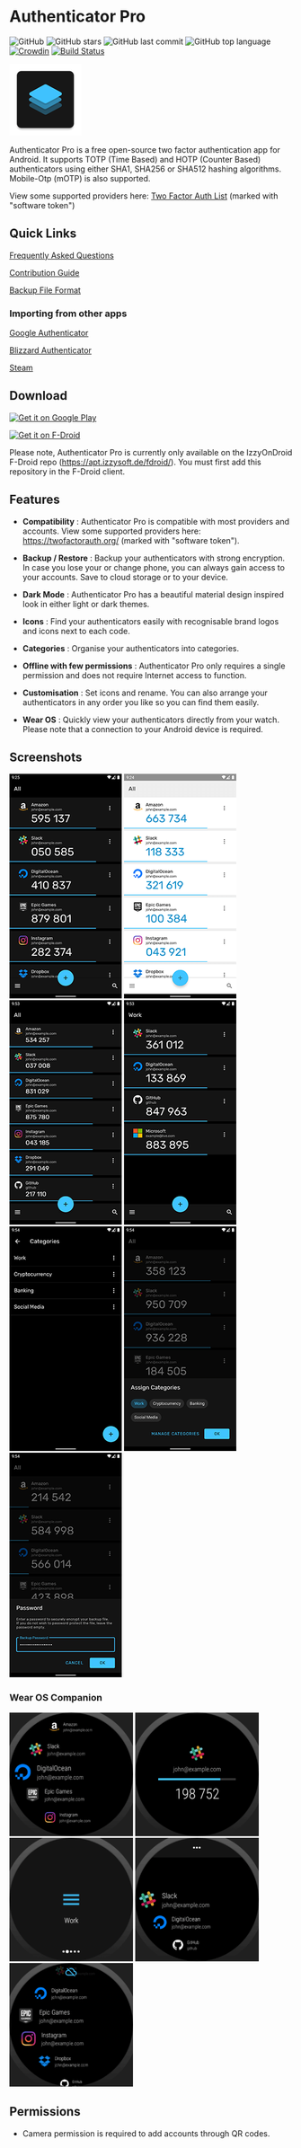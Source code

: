 # Authenticator Pro

![GitHub](https://img.shields.io/github/license/jamie-mh/AuthenticatorPro?style=flat)
![GitHub stars](https://img.shields.io/github/stars/jamie-mh/AuthenticatorPro?style=flat)
![GitHub last commit](https://img.shields.io/github/last-commit/jamie-mh/AuthenticatorPro?style=flat)
![GitHub top language](https://img.shields.io/github/languages/top/jamie-mh/AuthenticatorPro?style=flat)
[![Crowdin](https://badges.crowdin.net/authenticator-pro/localized.svg)](https://crowdin.com/project/authenticator-pro)
[![Build Status](https://dev.azure.com/authenticatorpro/Authenticator%20Pro/_apis/build/status/jamie-mh.AuthenticatorPro?branchName=master)](https://dev.azure.com/authenticatorpro/Authenticator%20Pro/_build/latest?definitionId=1&branchName=master)

![Authenticator Pro](./doc/ic_launcher-web.png)

Authenticator Pro is a free open-source two factor authentication app for Android.
It supports TOTP (Time Based) and HOTP (Counter Based) authenticators using either SHA1, SHA256 or SHA512 hashing algorithms. Mobile-Otp (mOTP) is also supported.

View some supported providers here: [Two Factor Auth List](https://twofactorauth.org/) (marked with "software token")

## Quick Links

[Frequently Asked Questions](https://github.com/jamie-mh/AuthenticatorPro/wiki#frequently-asked-questions)

[Contribution Guide](https://github.com/jamie-mh/AuthenticatorPro/blob/master/CONTRIBUTING.md)

[Backup File Format](https://github.com/jamie-mh/AuthenticatorPro/blob/master/doc/BACKUP_FORMAT.md)

### Importing from other apps

[Google Authenticator](https://github.com/jamie-mh/AuthenticatorPro/wiki/Importing-from-Google-Authenticator)

[Blizzard Authenticator](https://github.com/jamie-mh/AuthenticatorPro/wiki/Importing-from-Blizzard-Authenticator)

[Steam](https://github.com/jamie-mh/AuthenticatorPro/wiki/Importing-from-Steam)

## Download

[<img alt="Get it on Google Play" height="100" src="https://raw.githubusercontent.com/jamie-mh/AuthenticatorPro/master/doc/googleplay.png">](https://play.google.com/store/apps/details?id=me.jmh.authenticatorpro)

[<img alt="Get it on F-Droid" height="100" src="https://raw.githubusercontent.com/jamie-mh/AuthenticatorPro/master/doc/fdroid.png">](https://apt.izzysoft.de/fdroid/index/apk/me.jmh.authenticatorpro)

Please note, Authenticator Pro is currently only available on the IzzyOnDroid F-Droid repo (https://apt.izzysoft.de/fdroid/). You must first add this repository in the F-Droid client.

## Features

* **Compatibility** : Authenticator Pro is compatible with most providers and accounts. View some supported providers here: https://twofactorauth.org/ (marked with "software token").

* **Backup / Restore** : Backup your authenticators with strong encryption. In case you lose your or change phone, you can always gain access to your accounts. Save to cloud storage or to your device.

* **Dark Mode** : Authenticator Pro has a beautiful material design inspired look in either light or dark themes.

* **Icons** : Find your authenticators easily with recognisable brand logos and icons next to each code.

* **Categories** : Organise your authenticators into categories.

* **Offline with few permissions** : Authenticator Pro only requires a single permission and does not require Internet access to function.

* **Customisation** : Set icons and rename. You can also arrange your authenticators in any order you like so you can find them easily.

* **Wear OS** : Quickly view your authenticators directly from your watch. Please note that a connection to your Android device is required.

## Screenshots

![Screenshot 1](./doc/screenshot1.png)
![Screenshot 2](./doc/screenshot2.png)
![Screenshot 3](./doc/screenshot3.png)
![Screenshot 4](./doc/screenshot4.png)
![Screenshot 5](./doc/screenshot5.png)
![Screenshot 6](./doc/screenshot6.png)
![Screenshot 7](./doc/screenshot7.png)

### Wear OS Companion

![Screenshot 1](./doc/wearos_screenshot1.png)
![Screenshot 2](./doc/wearos_screenshot2.png)
![Screenshot 3](./doc/wearos_screenshot3.png)
![Screenshot 4](./doc/wearos_screenshot4.png)
![Screenshot 5](./doc/wearos_screenshot5.png)

## Permissions

* Camera permission is required to add accounts through QR codes.

